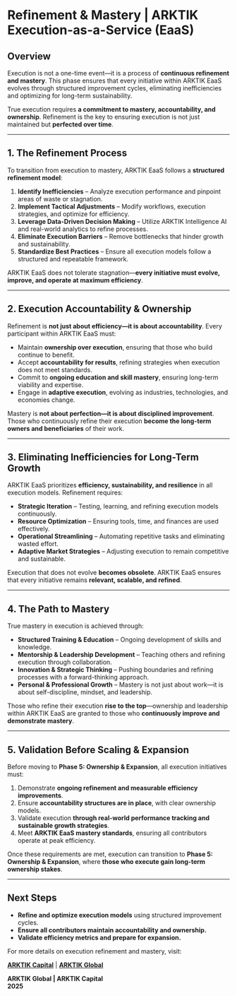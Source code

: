 # Refinement & Mastery | ARKTIK Execution-as-a-Service (EaaS)  

## **Overview**  
Execution is not a one-time event—it is a process of **continuous refinement and mastery**. This phase ensures that every initiative within ARKTIK EaaS evolves through structured improvement cycles, eliminating inefficiencies and optimizing for long-term sustainability.  

True execution requires **a commitment to mastery, accountability, and ownership**. Refinement is the key to ensuring execution is not just maintained but **perfected over time**.  

---  

## **1. The Refinement Process**  

To transition from execution to mastery, ARKTIK EaaS follows a **structured refinement model**:  

1. **Identify Inefficiencies** – Analyze execution performance and pinpoint areas of waste or stagnation.  
2. **Implement Tactical Adjustments** – Modify workflows, execution strategies, and optimize for efficiency.  
3. **Leverage Data-Driven Decision Making** – Utilize ARKTIK Intelligence AI and real-world analytics to refine processes.  
4. **Eliminate Execution Barriers** – Remove bottlenecks that hinder growth and sustainability.  
5. **Standardize Best Practices** – Ensure all execution models follow a structured and repeatable framework.  

ARKTIK EaaS does not tolerate stagnation—**every initiative must evolve, improve, and operate at maximum efficiency**.  

---  

## **2. Execution Accountability & Ownership**  

Refinement is **not just about efficiency—it is about accountability**. Every participant within ARKTIK EaaS must:  

- Maintain **ownership over execution**, ensuring that those who build continue to benefit.  
- Accept **accountability for results**, refining strategies when execution does not meet standards.  
- Commit to **ongoing education and skill mastery**, ensuring long-term viability and expertise.  
- Engage in **adaptive execution**, evolving as industries, technologies, and economies change.  

Mastery is **not about perfection—it is about disciplined improvement**. Those who continuously refine their execution **become the long-term owners and beneficiaries** of their work.  

---  

## **3. Eliminating Inefficiencies for Long-Term Growth**  

ARKTIK EaaS prioritizes **efficiency, sustainability, and resilience** in all execution models. Refinement requires:  

- **Strategic Iteration** – Testing, learning, and refining execution models continuously.  
- **Resource Optimization** – Ensuring tools, time, and finances are used effectively.  
- **Operational Streamlining** – Automating repetitive tasks and eliminating wasted effort.  
- **Adaptive Market Strategies** – Adjusting execution to remain competitive and sustainable.  

Execution that does not evolve **becomes obsolete**. ARKTIK EaaS ensures that every initiative remains **relevant, scalable, and refined**.  

---  

## **4. The Path to Mastery**  

True mastery in execution is achieved through:  

- **Structured Training & Education** – Ongoing development of skills and knowledge.  
- **Mentorship & Leadership Development** – Teaching others and refining execution through collaboration.  
- **Innovation & Strategic Thinking** – Pushing boundaries and refining processes with a forward-thinking approach.  
- **Personal & Professional Growth** – Mastery is not just about work—it is about self-discipline, mindset, and leadership.  

Those who refine their execution **rise to the top**—ownership and leadership within ARKTIK EaaS are granted to those who **continuously improve and demonstrate mastery**.  

---  

## **5. Validation Before Scaling & Expansion**  

Before moving to **Phase 5: Ownership & Expansion**, all execution initiatives must:  

1. Demonstrate **ongoing refinement and measurable efficiency improvements**.  
2. Ensure **accountability structures are in place**, with clear ownership models.  
3. Validate execution **through real-world performance tracking and sustainable growth strategies**.  
4. Meet **ARKTIK EaaS mastery standards**, ensuring all contributors operate at peak efficiency.  

Once these requirements are met, execution can transition to **Phase 5: Ownership & Expansion**, where **those who execute gain long-term ownership stakes**.  

---  

## **Next Steps**  

- **Refine and optimize execution models** using structured improvement cycles.  
- **Ensure all contributors maintain accountability and ownership.**  
- **Validate efficiency metrics and prepare for expansion.**  

For more details on execution refinement and mastery, visit:  

**[ARKTIK Capital](https://arktikcapital.com)** | **[ARKTIK Global](https://arktikglobal.com)**  

**ARKTIK Global | ARKTIK Capital**  
**2025**  
